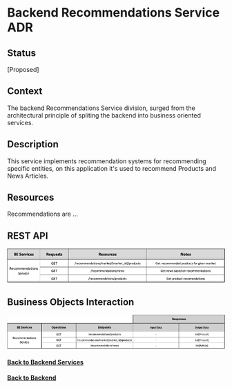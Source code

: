 # Backend Recommendations Service ADR

## Status

[Proposed]

## Context

The backend Recommendations Service division, surged from the architectural principle of spliting the backend into business oriented services. 

## Description

This service implements recommendation systems for recommending specific entities, on this application it's used to recommend Products and News Articles.

## Resources

Recommendations are ...

## REST API

<img src="../requests/assets/RecommendationsService.png" alt="REST Recommendations Service" />

## Business Objects Interaction


<img src="../business-objects/assets/RecommendationsBOs.png" alt="Business Objects Interaction"  />


#### [Back to Backend Services](./README.md)
#### [Back to Backend](../README.md)